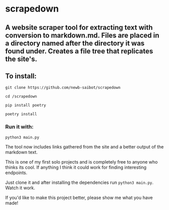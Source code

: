 # scrapedown
## A website scraper tool for extracting text with conversion to markdown.md. Files are placed in a directory named after the directory it was found under. Creates a file tree that replicates the site's.

## To install:

`git clone https://github.com/newb-saibot/scrapedown`

`cd /scrapedown`

`pip install poetry`

`poetry install`

### Run it with:

`python3 main.py`

The tool now includes links gathered from the site and a better output of the markdown text.

This is one of my first solo projects and is completely free to anyone who thinks its cool. If anything I think it could work for finding interesting endpoints. 

Just clone it and after installing the dependencies run `python3 main.py`. Watch it work.

If you'd like to make this project better, please show me what you have made!
